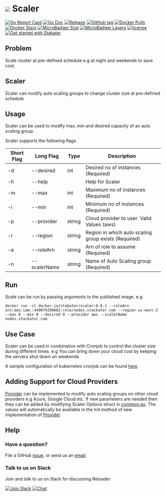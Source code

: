 # ![](assets/web/scaler-round-100px.png) Scaler

[![Go Report Card](https://goreportcard.com/badge/github.com/stakater/scaler?style=flat-square)](https://goreportcard.com/report/github.com/stakater/scaler)
[![Go Doc](https://img.shields.io/badge/godoc-reference-blue.svg?style=flat-square)](http://godoc.org/github.com/stakater/scaler)
[![Release](https://img.shields.io/github/release/stakater/scaler.svg?style=flat-square)](https://github.com/stakater/scaler/releases/latest)
[![GitHub tag](https://img.shields.io/github/tag/stakater/scaler.svg?style=flat-square)](https://github.com/stakater/scaler/releases/latest)
[![Docker Pulls](https://img.shields.io/docker/pulls/stakater/scaler.svg?style=flat-square)](https://hub.docker.com/r/stakater/scaler/)
[![Docker Stars](https://img.shields.io/docker/stars/stakater/scaler.svg?style=flat-square)](https://hub.docker.com/r/stakater/scaler/)
[![MicroBadger Size](https://img.shields.io/microbadger/image-size/stakater/scaler.svg?style=flat-square)](https://microbadger.com/images/stakater/scaler)
[![MicroBadger Layers](https://img.shields.io/microbadger/layers/stakater/scaler.svg?style=flat-square)](https://microbadger.com/images/stakater/scaler)
[![license](https://img.shields.io/github/license/stakater/scaler.svg?style=flat-square)](LICENSE)
[![Get started with Stakater](https://stakater.github.io/README/stakater-github-banner.png)](http://stakater.com/?utm_source=scaler&utm_medium=github)

## Problem

Scale cluster at pre-defined schedule e.g at night and weekends to save cost.

## Scaler

Scaler can modify auto scaling groups to change cluster size at pre-defined schedule

## Usage

Scaler can be used to modify max, min and desired capacity of an auto scaling group.

Scaler supports the following flags

|Short Flag|Long Flag|Type|Description|
|----------|---------|----|-----------|
|-d | --desired    | int    | Desired no of instances (Required)|
|-h | --help       |        | Help for Scaler|
|-m | --max        | int    | Maximum no of instances (Required)|
|-i | --min        | int    | Minimum no of instances (Required)|
|-p | --provider   | string | Cloud provider to user. Valid Values (aws)|
|-r | --region     | string | Region in which auto scaling group exists (Required)|
|-a | --roleArn    | string | Arn of role to assume (Required)|
|-n | --scalerName | string | Name of Auto Scaling group (Required)|

## Run

Scale can be run by passing arguments to the published image. e.g

```
docker run -it docker.io/stakater/scaler:0.0.1 --roleArn arn:aws:iam::449074299682:role/nodes.stackator.com --region us-west-2 --max 0 --min 0 --desired 0 --provider aws --scalerName nodes.stackator.com
```

## Use Case

Scaler can be used in combination with Cronjob to control the cluster size during different times. e.g You can bring down your cloud cost by keeping the servers shut down on weekends

A sample configuration of kubernetes cronjob can be found [here](cronjob/example.yaml).

## Adding Support for Cloud Providers

[Provider](internal/pkg/providers/provider.go) can be implemented to modify auto scaling groups on other cloud providers e.g Azure, Google Cloud etc. If new parameters are needed then they can be added by modifying Scaler Options struct in [common.go](internal/pkg/cmd/common/common.go). The values will automatically be available in the Init method of new implementation of [Provider](internal/pkg/providers/provider.go)

## Help

### Have a question?

File a GitHub [issue](https://github.com/stakater/Scaler/issues), or send us an [email](mailto:hello@stakater.com).

### Talk to us on Slack

Join and talk to us on Slack for discussing Reloader

[![Join Slack](https://stakater.github.io/README/stakater-join-slack-btn.png)](https://slack.stakater.com/)
[![Chat](https://stakater.github.io/README/stakater-chat-btn.png)](https://stakater-community.slack.com/messages/C018HUU9J2F)

